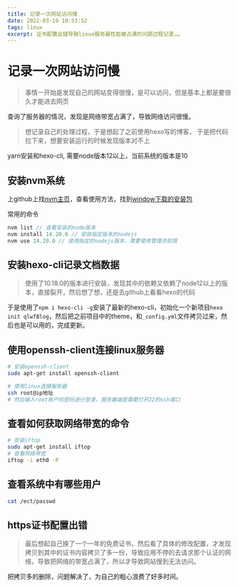 ```yaml
---
title: 记录一次网站访问慢
date: 2022-03-19 10:53:52
tags: linux
excerpt: 证书配置出错导致linux服务器性能被占满的问题过程记录……
---
```


# 记录一次网站访问慢

> 事情一开始是发现自己的网站变得很慢，是可以访问，但是基本上都是要很久才能进去网页

查询了服务器的情况，发现是网络带宽占满了，导致网络访问很慢。

> 想记录自己的处理过程，于是想起了之前使用hexo写的博客， 于是把代码拉下来，想要安装运行的时候发现版本对不上

yarn安装和hexo-cli, 需要node版本12以上，当前系统的版本是10

## 安装nvm系统

上github上找[nvm主页](https://github.com/nvm-sh/nvm#installing-and-updating)，查看使用方法，找到[window下载的安装包](https://github.com/coreybutler/nvm-windows/releases)

常用的命令

```js
nvm list // 查看安装的node版本
nvm install 14.20.0 // 安装指定版本的nodejs
nvm use 14.20.0 // 使用指定的nodejs版本，需要使用管理员权限
```

## 安装hexo-cli记录文档数据

> 使用了10.18.0的版本进行安装，发现其中的依赖又依赖了node12以上的版本，直接裂开，然后想了想，还是去github上看看hexo的代码

于是使用了`npm i hexo-cli -g`安装了最新的hexo-cli，初始化一个新项目`hexo init qlwfBlog`，然后把之前项目中的theme，和`_config.yml`文件拷贝过来，然后也是可以用的，完成更新。

## 使用openssh-client连接linux服务器

```sh
# 安装openssh-client
sudo apt-get install openssh-client

# 使用linux连接服务器
ssh root@ip地址
# 然后输入root账户的密码进行登录，服务器端是需要打开22的ssh端口
```

## 查看如何获取网络带宽的命令

```sh
# 安装iftop
sudo apt-get install iftop
# 查看网络带宽
iftop -i eth0 -P
```

## 查看系统中有哪些用户

```sh
cat /ect/passwd
```

## https证书配置出错

> 最后想起自己换了一个一年的免费证书，然后看了具体的修改配置，才发现拷贝到其中的证书内容拷贝了多一份，导致应用不停的去请求那个认证的网络，导致把网络的带宽占满了，所以才导致网站慢到无法访问。

把拷贝多的删除，问题解决了，为自己的粗心浪费了好多时间。